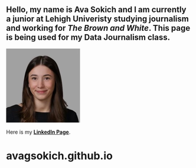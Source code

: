 ## Hello,  my name is Ava Sokich and I am currently a junior at Lehigh Univeristy studying journalism and working for _The Brown and White_. This page is being used for my Data Journalism class. 

![avasokichheadshot](https://github.com/avagsokich/avagsokich.github.io/blob/main/IMG_0467.jpg?raw=true)

Here is my **[LinkedIn Page](https://www.linkedin.com/in/ava-sokich-b672a2261/)**.
# avagsokich.github.io
